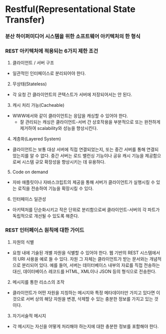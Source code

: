 # Restful(Representational State Transfer)
### 분산 하이퍼미디어 시스템을 위한 소프트웨어 아키텍처의 한 형식
  
  
### REST 아키텍처에 적용되는 6가지 제한 조건
 1. 클라이언트 / 서버 구조
  - 일관적인 인터페이스로 분리되어야 한다.
 2. 무상태(Stateless)
  - 각 요청 간 클라이언트의 콘텍스트가 서버에 저장되어서는 안 된다.
 3. 캐시 처리 가능(Cacheable)
  - WWW에서와 같이 클라이언트는 응답을 캐싱할 수 있어야 한다.
    - 잘 관리되는 캐싱은 클라이언트-서버 간 상호작용을 부분적으로 또는 완전하게 제거하여 scalability와 성능을 향상시킨다.
 4. 계층화(Layered System)
  - 클라이언트는 보통 대상 서버에 직접 연결되었는지, 또는 중간 서버를 통해 연결되었는지를 알 수 없다. 
   중간 서버는 로드 밸런싱 기능이나 공유 캐시 기능을 제공함으로써 시스템 규모 확장성을 향상시키는 데 유용하다.
 5. Code on demand
  - 자바 애플릿이나 자바스크립트의 제공을 통해 서버가 클라이언트가 실행시킬 수 있는 로직을 전송하여 기능을 확장시킬 수 있다.
 6. 인터페이스 일관성
  - 아키텍처를 단순화시키고 작은 단위로 분리함으로써 클라이언트-서버의 각 파트가 독립적으로 개선될 수 있도록 해준다.

### REST 인터페이스 원칙에 대한 가이드
 1. 자원의 식별
  - 요청 내에 기술된 개별 자원을 식별할 수 있어야 한다. 웹 기반의 REST 시스템에서의 URI 사용을 예로 들 수 있다. 자원 그 자체는 클라이언트가 받는 문서와는 개념적으로 분리되어 있다. 예를 들어, 서버는 데이터베이스 내부의 자료를 직접 전송하는 대신, 데이터베이스 레코드를 HTML, XML이나 JSON 등의 형식으로 전송한다.
 2. 메시지를 통한 리소스의 조작
  - 클라이언트가 어떤 자원을 지칭하는 메시지와 특정 메타데이터만 가지고 있다면 이것으로 서버 상의 해당 자원을 변경, 삭제할 수 있는 충분한 정보를 가지고 있는 것이다.
 3. 자기서술적 메시지
  - 각 메시지는 자신을 어떻게 처리해야 하는지에 대한 충분한 정보를 포함해야 한다.
